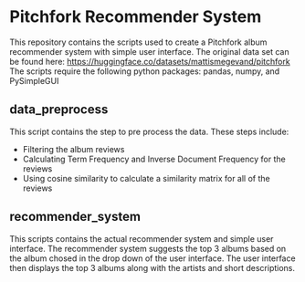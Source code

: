 # Pitchfork Recommender System
This repository contains the scripts used to create a Pitchfork album recommender system with simple user interface.
The original data set can be found here: https://huggingface.co/datasets/mattismegevand/pitchfork
The scripts require the following python packages: pandas, numpy, and PySimpleGUI

## data_preprocess
This script contains the step to pre process the data. These steps include:
- Filtering the album reviews
- Calculating Term Frequency and Inverse Document Frequency for the reviews
- Using cosine similarity to calculate a similarity matrix for all of the reviews

## recommender_system
This scripts contains the actual recommender system and simple user interface.
The recommender system suggests the top 3 albums based on the album chosed in the drop down of the user interface.
The user interface then displays the top 3 albums along with the artists and short descriptions.
